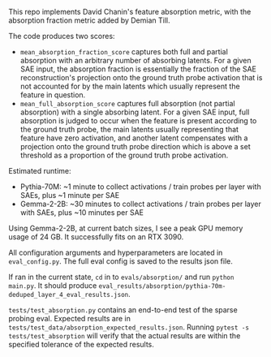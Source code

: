 This repo implements David Chanin's feature absorption metric, with the absorption fraction metric added by Demian Till.

The code produces two scores:
- `mean_absorption_fraction_score` captures both full and partial absorption with an arbitrary number of absorbing latents. For a given SAE input, the absorption fraction is essentially the fraction of the SAE reconstruction's projection onto the ground truth probe activation that is not accounted for by the main latents which usually represent the feature in question.
- `mean_full_absorption_score` captures full absorption (not partial absorption) with a single absorbing latent. For a given SAE input, full absorption is judged to occur when the feature is present according to the ground truth probe, the main latents usually representing that feature have zero activation, and another latent compensates with a projection onto the ground truth probe direction which is above a set threshold as a proportion of the ground truth probe activation.

Estimated runtime:

- Pythia-70M: ~1 minute to collect activations / train probes per layer with SAEs, plus ~1 minute per SAE
- Gemma-2-2B: ~30 minutes to collect activations / train probes per layer with SAEs, plus ~10 minutes per SAE

Using Gemma-2-2B, at current batch sizes, I see a peak GPU memory usage of 24 GB. It successfully fits on an RTX 3090.

All configuration arguments and hyperparameters are located in `eval_config.py`. The full eval config is saved to the results json file.

If ran in the current state, `cd` in to `evals/absorption/` and run `python main.py`. It should produce `eval_results/absorption/pythia-70m-deduped_layer_4_eval_results.json`.

`tests/test_absorption.py` contains an end-to-end test of the sparse probing eval. Expected results are in `tests/test_data/absorption_expected_results.json`. Running `pytest -s tests/test_absorption` will verify that the actual results are within the specified tolerance of the expected results.